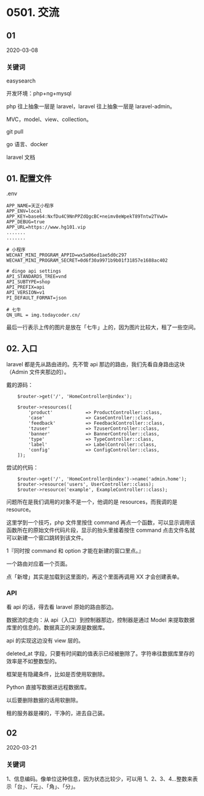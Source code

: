# 0501. 交流

## 01

2020-03-08

### 关键词

easysearch

开发环境：php+ng+mysql

php 往上抽象一层是 laravel，laravel 往上抽象一层是 laravel-admin。

MVC，model、view、collection。

git pull

go 语言、docker

laravel 文档

## 01. 配置文件

.env

```
APP_NAME=天正小程序
APP_ENV=local
APP_KEY=base64:NxfDu4C9NnPPZdQgcBC+neimv8eWpekT89Tntw2TVwU=
APP_DEBUG=true
APP_URL=https://www.hg101.vip
.......
.......

# 小程序
WECHAT_MINI_PROGRAM_APPID=wx5a06ed1ae5d0c297
WECHAT_MINI_PROGRAM_SECRET=0d6f30a9971b9b01f31857e1688ac402

# dingo api settings
API_STANDARDS_TREE=vnd
API_SUBTYPE=shop
API_PREFIX=api
API_VERSION=v1
PI_DEFAULT_FORMAT=json

# 七牛
QN_URL = img.todaycoder.cn/
```

最后一行表示上传的图片是放在「七牛」上的，因为图片比较大，租了一些空间。

## 02. 入口

laravel 都是先从路由进的。先不管 api 那边的路由，我们先看自身路由这块（Admin 文件夹那边的）。

戴的源码：

```
    $router->get('/', 'HomeController@index');

    $router->resources([
        'product'            => ProductController::class,
        'case'               => CaseController::class,
        'feedback'           => FeedbackController::class,
        'tzuser'             => TzuserController::class,
        'banner'             => BannerController::class,
        'type'               => TypeController::class,
        'label'              => LabelController::class,
        'config'             => ConfigController::class,
    ]);
```

尝试的代码：

```
    $router->get('/', 'HomeController@index')->name('admin.home');
    $router->resource('users', UserController::class);
    $router->resource('example', ExampleController::class);
```

问题所在是我们调用的对象不是一个，他调的是 resources，而我调的是 resource。

这里学到一个技巧，php 文件里按住 command 再点一个函数，可以显示调用该函数所在的原始文件代码片段，显示的抬头里接着按住 command 点击文件名就可以新建一个窗口跳转到该文件。

1『同时按 command 和 option 才能在新建的窗口里点。』

一个路由对应着一个页面。

点「新增」其实是加载到这里面的，再这个里面再调用 XX 才会创建表单。

### API

看 api 的话，得去看 laravel 原始的路由那边。

数据流的走向：从 api（入口）到控制器那边，控制器是通过 Model 来提取数据库里的信息的。数据真正的来源是数据库。

api 的实现这边没有 view 层的。

deleted_at 字段，只要有时间戳的值表示已经被删除了。字符串往数据库里存的效率是不如整数型的。

框架是有隐藏条件，比如是否使用软删除。

Python 直接写数据进远程数据库。

以后要删除数据的话用软删除。

租的服务器是裸的，干净的，进去自己装。

## 02

2020-03-21

### 关键词

1、信息编码。像单位这种信息，因为状态比较少，可以用 1、2、3、4...整数来表示「台」、「元」、「角」、「分」。



